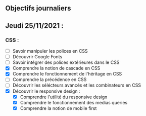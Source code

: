 ## Objectifs journaliers

## Jeudi 25/11/2021 :


### CSS :

* [ ] Savoir manipuler les polices en CSS
* [ ] Découvrir Google Fonts
* [ ] Savoir intégrer des polices extérieures dans le CSS
* [X] Comprendre la notion de cascade en CSS
* [X] Comprendre le fonctionnement de l'héritage en CSS
* [ ] Comprendre la précédence en CSS
* [ ] Découvrir les sélécteurs avancés et les combinateurs en CSS
* [X] Découvrir le responsive design :
  * [X] Comprendre l'utilité du responsive design
  * [X] Comprendre le fonctionnement des medias queries
  * [X] Comprendre la notion de mobile first
